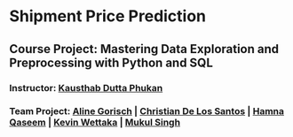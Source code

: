 # **Shipment Price Prediction**

## Course Project: Mastering Data Exploration and Preprocessing with Python and SQL

### Instructor: [Kausthab Dutta Phukan](https://www.linkedin.com/in/kausthab-dutta-phukan-014b5b17/)

### Team Project: [Aline Gorisch](https://www.linkedin.com/in/alinegorisch/) | [Christian De Los Santos](https://www.linkedin.com/in/christiandls444/) | [Hamna Qaseem](https://www.linkedin.com/in/hamna-qaseem/) | [Kevin Wettaka](https://www.linkedin.com/in/kevin-wettaka-010a37127/) | [Mukul Singh](https://www.linkedin.com/in/mukulsingh11/)

